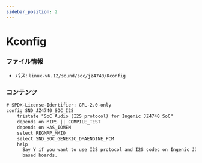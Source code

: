 ```yaml
---
sidebar_position: 2
---
```

# Kconfig

### ファイル情報

- パス: `linux-v6.12/sound/soc/jz4740/Kconfig`

### コンテンツ

```txt
# SPDX-License-Identifier: GPL-2.0-only
config SND_JZ4740_SOC_I2S
	tristate "SoC Audio (I2S protocol) for Ingenic JZ4740 SoC"
	depends on MIPS || COMPILE_TEST
	depends on HAS_IOMEM
	select REGMAP_MMIO
	select SND_SOC_GENERIC_DMAENGINE_PCM
	help
	  Say Y if you want to use I2S protocol and I2S codec on Ingenic JZ4740
	  based boards.

```
